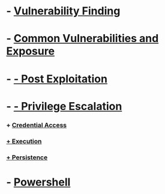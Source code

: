 # - [ Vulnerability Finding](https://github.com/sarathlalup/Cyber-security/tree/master/Windows%20Exploitaion/03.Vulnerability%20Finding)

# - [ Common Vulnerabilities and Exposure](https://github.com/sarathlalup/Cyber-security/blob/master/Windows%20Exploitaion/Common%20Vulnerabilities%20and%20Exposure.md)

# - [- Post Exploitation](https://github.com/sarathlalup/Cyber-security/tree/master/Windows%20Exploitaion/Post%20Exploitaion)

# - [- Privilege Escalation](https://github.com/sarathlalup/Cyber-security/tree/master/Windows%20Exploitaion/Privilege%20escalation)

   ### + [     Credential Access](https://github.com/sarathlalup/Cyber-security/tree/master/Windows%20Exploitaion/Credential%20Access)
   ### [    + Execution](https://github.com/sarathlalup/Cyber-security/tree/master/Windows%20Exploitaion/Execution)
   
   ### [    + Persistence](https://github.com/sarathlalup/Cyber-security/tree/master/Windows%20Exploitaion/Persistence)
   
# - [Powershell](https://github.com/sarathlalup/Cyber-security/tree/master/Windows%20Exploitaion/Powershell)
